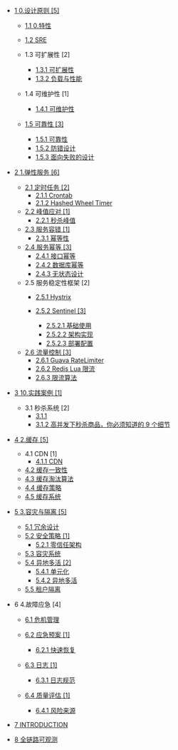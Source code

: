   - [1 0.设计原则 [5]](/0.设计原则/README.md)
    - [1.1 0.特性](/0.设计原则/0.特性/README.md)
      
    - [1.2 SRE](/0.设计原则/SRE/README.md)
      
    - 1.3 可扩展性 [2]
      - [1.3.1 可扩展性](/0.设计原则/可扩展性/可扩展性.md)
      - [1.3.2 负载与性能](/0.设计原则/可扩展性/负载与性能.md)
    - 1.4 可维护性 [1]
      - [1.4.1 可维护性](/0.设计原则/可维护性/可维护性.md)
    - [1.5 可靠性 [3]](/0.设计原则/可靠性/README.md)
      - [1.5.1 可靠性](/0.设计原则/可靠性/可靠性.md)
      - [1.5.2 防错设计](/0.设计原则/可靠性/防错设计.md)
      - [1.5.3 面向失败的设计](/0.设计原则/可靠性/面向失败的设计.md)
  - [2 1.弹性服务 [6]](/1.弹性服务/README.md)
    - [2.1 定时任务 [2]](/1.弹性服务/定时任务/README.md)
      - [2.1.1 Crontab](/1.弹性服务/定时任务/Crontab.md)
      - [2.1.2 Hashed Wheel Timer](/1.弹性服务/定时任务/Hashed%20Wheel%20Timer.md)
    - [2.2 峰值应对 [1]](/1.弹性服务/峰值应对/README.md)
      - [2.2.1 秒杀峰值](/1.弹性服务/峰值应对/秒杀峰值.md)
    - [2.3 服务容错 [1]](/1.弹性服务/服务容错/README.md)
      - [2.3.1 幂等性](/1.弹性服务/服务容错/幂等性.md)
    - [2.4 服务幂等 [3]](/1.弹性服务/服务幂等/README.md)
      - [2.4.1 接口幂等](/1.弹性服务/服务幂等/接口幂等.md)
      - [2.4.2 数据库幂等](/1.弹性服务/服务幂等/数据库幂等.md)
      - [2.4.3 无状态设计](/1.弹性服务/服务幂等/无状态设计.md)
    - 2.5 服务稳定性框架 [2]
      - [2.5.1 Hystrix](/1.弹性服务/服务稳定性框架/Hystrix/README.md)
        
      - [2.5.2 Sentinel [3]](/1.弹性服务/服务稳定性框架/Sentinel/README.md)
        - [2.5.2.1 基础使用](/1.弹性服务/服务稳定性框架/Sentinel/基础使用.md)
        - [2.5.2.2 架构实现](/1.弹性服务/服务稳定性框架/Sentinel/架构实现.md)
        - [2.5.2.3 部署配置](/1.弹性服务/服务稳定性框架/Sentinel/部署配置.md)
    - [2.6 流量控制 [3]](/1.弹性服务/流量控制/README.md)
      - [2.6.1 Guava RateLimiter](/1.弹性服务/流量控制/Guava%20RateLimiter.md)
      - [2.6.2 Redis Lua 限流](/1.弹性服务/流量控制/Redis%20Lua%20限流.md)
      - [2.6.3 限流算法](/1.弹性服务/流量控制/限流算法.md)
  - [3 10.实践案例 [1]](/10.实践案例/README.md)
    - 3.1 秒杀系统 [2]
      - [3.1.1 ](/10.实践案例/秒杀系统/12306.md)
      - [3.1.2 高并发下秒杀商品，你必须知道的 9 个细节](/10.实践案例/秒杀系统/2021-高并发下秒杀商品，你必须知道的%209%20个细节.md)
  - [4 2.缓存 [5]](/2.缓存/README.md)
    - 4.1 CDN [1]
      - [4.1.1 CDN](/2.缓存/CDN/CDN.md)
    - [4.2 缓存一致性](/2.缓存/缓存一致性.md)
    - [4.3 缓存淘汰算法](/2.缓存/缓存淘汰算法.md)
    - [4.4 缓存策略](/2.缓存/缓存策略.md)
    - [4.5 缓存系统](/2.缓存/缓存系统/README.md)
      
  - [5 3.容灾与隔离 [5]](/3.容灾与隔离/README.md)
    - [5.1 冗余设计](/3.容灾与隔离/冗余设计.md)
    - [5.2 安全策略 [1]](/3.容灾与隔离/安全策略/README.md)
      - [5.2.1 零信任架构](/3.容灾与隔离/安全策略/零信任架构.md)
    - [5.3 容灾系统](/3.容灾与隔离/容灾系统.md)
    - [5.4 异地多活 [2]](/3.容灾与隔离/异地多活/README.md)
      - [5.4.1 单元化](/3.容灾与隔离/异地多活/单元化.md)
      - [5.4.2 异地多活](/3.容灾与隔离/异地多活/异地多活.md)
    - [5.5 租户隔离](/3.容灾与隔离/租户隔离.md)
  - 6 4.故障应急 [4]
    - [6.1 危机管理](/4.故障应急/危机管理/README.md)
      
    - [6.2 应急预案 [1]](/4.故障应急/应急预案/README.md)
      - [6.2.1 快速恢复](/4.故障应急/应急预案/快速恢复.md)
    - [6.3 日志 [1]](/4.故障应急/日志/README.md)
      - [6.3.1 日志规范](/4.故障应急/日志/日志规范.md)
    - [6.4 质量评估 [1]](/4.故障应急/质量评估/README.md)
      - [6.4.1 风险来源](/4.故障应急/质量评估/风险来源.md)
  - [7 INTRODUCTION](/INTRODUCTION.md)
  - [8 全链路可观测](/全链路可观测/README.md)
    